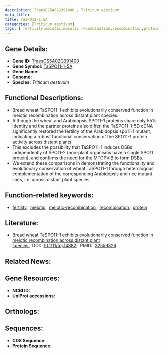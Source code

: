 ```yaml
---
description: TraesCS5A02G391400 ; Triticum aestivum
meta_title:
title: TaSPO11-1-5A
categories: [Triticum aestivum]
tags: [ fertility,meiotic,meiotic recombination,recombination,protein ]
---
```


## Gene Details:
- **Gene ID:** [TraesCS5A02G391400]()
- **Gene Symbol:** <u>TaSPO11-1-5A</u>
- **Gene Name:** 
- **Genome:** []()
- **Species:** *Triticum aestivum*

## Functional Descriptions:
   - Bread wheat TaSPO11-1 exhibits evolutionarily conserved function in meiotic recombination across distant plant species.
   - Although the wheat and Arabidopsis SPO11-1 proteins share only 55% identity and the partner proteins also differ, the TaSPO11-1-5D cDNA significantly restored the fertility of the Arabidopsis spo11-1 mutant, indicating a robust functional conservation of the SPO11-1 protein activity across distant plants.
   - This excludes the possibility that TaSPO11-1 induces DSBs independently of SPO11-2 (non-plant organisms have a single SPO11 protein), and confirms the need for the MTOPVIB to form DSBs.
   - We extend these comparisons in demonstrating the functionality and evolutionary conservation of wheat TaSPO11-1 through heterologous complementation of the corresponding Arabidopsis and rice mutant lines, i.e. across distant plant species.

## Function-related keywords:
   - [fertility](/tags/fertility/),&nbsp;&nbsp;[meiotic](/tags/meiotic/),&nbsp;&nbsp;[meiotic-recombination](/tags/meiotic-recombination/),&nbsp;&nbsp;[recombination](/tags/recombination/),&nbsp;&nbsp;[protein](/tags/protein/)

## Literature:
   - [Bread wheat TaSPO11-1 exhibits evolutionarily conserved function in meiotic recombination across distant plant species.](https://doi.org/10.1111/tpj.14882)&nbsp;&nbsp;DOI:&nbsp;&nbsp;[10.1111/tpj.14882](https://doi.org/10.1111/tpj.14882);&nbsp;&nbsp;PMID:&nbsp;&nbsp;[32559326](https://pubmed.ncbi.nlm.nih.gov/32559326/)

## Related News:

## Gene Resources:
- **NCBI ID:**  [](https://www.ncbi.nlm.nih.gov/gene/?term=)
- **UniProt accessions:**  [](https://www.uniprot.org/uniprotkb//entry)

## Orthologs:

## Sequences:
- **CDS Sequence:**
- **Protein Sequence:**
